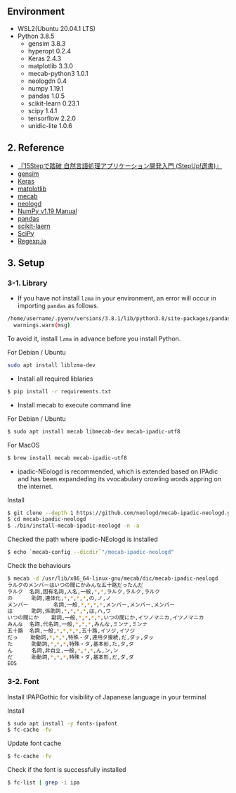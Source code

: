 ## Environment

* WSL2(Ubuntu 20.04.1 LTS)
* Python 3.8.5
  * gensim 3.8.3
  * hyperopt 0.2.4
  * Keras 2.4.3
  * matplotlib 3.3.0
  * mecab-python3 1.0.1
  * neologdn 0.4
  * numpy 1.19.1
  * pandas 1.0.5
  * scikit-learn 0.23.1
  * scipy 1.4.1
  * tensorflow 2.2.0
  * unidic-lite 1.0.6

## 2. Reference

* [『15Stepで踏破 自然言語処理アプリケーション開発入門 (StepUp!選書)』](https://bookmeter.com/books/14438482)
* [gensim](https://radimrehurek.com/gensim/auto_examples/index.html)
* [Keras](https://keras.io/guides/)
* [matplotlib](https://matplotlib.org/)
* [mecab](https://taku910.github.io/mecab/)
* [neologd](https://github.com/neologd/mecab-ipadic-neologd)
* [NumPy v1.19 Manual](https://numpy.org/doc/stable/)
* [pandas](https://pandas.pydata.org/docs/)
* [scikit-laern](https://scikit-learn.org/stable/user_guide.html)
* [SciPy](https://www.scipy.org/docs.html)
* [Regexp.ja](https://github.com/neologd/mecab-ipadic-neologd/wiki/Regexp.ja)

## 3. Setup

### 3-1. Library

* If you have not install `lzma` in your environment, an error will occur in importing `pandas` as follows.

```bash
/home/username/.pyenv/versions/3.8.1/lib/python3.8/site-packages/pandas/compat/__init__.py:117: UserWarning: Could not import the lzma module. Your installed Python is incomplete. Attempting to use lzma compression will result in a RuntimeError.
  warnings.warn(msg)
  ```
To avoid it, install `lzma` in advance before you install Python.

For Debian / Ubuntu

```bash
sudo apt install liblzma-dev
```

* Install all required liblaries

```bash
$ pip install -r requirements.txt
```

* Install mecab to execute command line

For Debian / Ubuntu

```bash
$ sudo apt install mecab libmecab-dev mecab-ipadic-utf8
```

For MacOS

```bash
$ brew install mecab mecab-ipadic-utf8
```

* ipadic-NEologd is recommended, which is extended based on IPAdic and has been expandeding its vvocabulary crowling words appring on the internet.

Install
```bash
$ git clone --depth 1 https://github.com/neologd/mecab-ipadic-neologd.git
$ cd mecab-ipadic-neologd
$ ./bin/install-mecab-ipadic-neologd -n -a
```

Checked the path where ipadic-NEologd is installed

```bash
$ echo `mecab-config --dicdir`"/mecab-ipadic-neologd"
```

Check the behaviours

```bash
$ mecab -d /usr/lib/x86_64-linux-gnu/mecab/dic/mecab-ipadic-neologd
ラルクのメンバーはいつの間にかみんな五十路だったんだ
ラルク  名詞,固有名詞,人名,一般,*,*,ラルク,ラルク,ラルク
の      助詞,連体化,*,*,*,*,の,ノ,ノ
メンバー        名詞,一般,*,*,*,*,メンバー,メンバー,メンバー
は      助詞,係助詞,*,*,*,*,は,ハ,ワ
いつの間にか    副詞,一般,*,*,*,*,いつの間にか,イツノマニカ,イツノマニカ
みんな  名詞,代名詞,一般,*,*,*,みんな,ミンナ,ミンナ
五十路  名詞,一般,*,*,*,*,五十路,イソジ,イソジ
だっ    助動詞,*,*,*,特殊・ダ,連用タ接続,だ,ダッ,ダッ
た      助動詞,*,*,*,特殊・タ,基本形,た,タ,タ
ん      名詞,非自立,一般,*,*,*,ん,ン,ン
だ      助動詞,*,*,*,特殊・ダ,基本形,だ,ダ,ダ
EOS
```

### 3-2. Font

Install IPAPGothic for visibility of Japanese language in your terminal

Install

```bash
$ sudo apt install -y fonts-ipafont
$ fc-cache -fv
```

Update font cache

```bash
$ fc-cache -fv
```

Check if the font is successfully installed

```bash
$ fc-list | grep -i ipa
```
